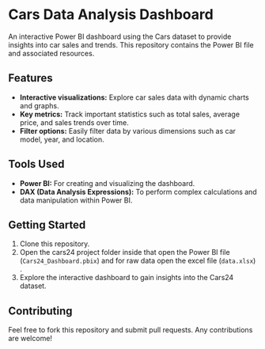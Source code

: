 # Cars Data Analysis Dashboard

An interactive Power BI dashboard using the Cars dataset to provide insights into car sales and trends. This repository contains the Power BI file and associated resources.

## Features
- **Interactive visualizations:** Explore car sales data with dynamic charts and graphs.
- **Key metrics:** Track important statistics such as total sales, average price, and sales trends over time.
- **Filter options:** Easily filter data by various dimensions such as car model, year, and location.

## Tools Used
- **Power BI:** For creating and visualizing the dashboard.
- **DAX (Data Analysis Expressions):** To perform complex calculations and data manipulation within Power BI.

## Getting Started
1. Clone this repository.
2. Open the cars24 project folder inside that open the Power BI file (`Cars24_Dashboard.pbix`) and for raw data open the excel file (`data.xlsx`) .
3. Explore the interactive dashboard to gain insights into the Cars24 dataset.

## Contributing
Feel free to fork this repository and submit pull requests. Any contributions are welcome!


